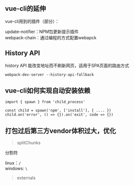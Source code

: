 

## vue-cli的延伸

vue-cli用到的插件（部分）：

update-notifier：NPM包更新提示插件  
webpack-chain：通过编程的方式配置webapck

## History API

history API 能改变地址而不刷新网页，适用于SPA页面的路由方式

```
webpack-dev-server --history-api-fallback
```

## vue-cli如何实现自动安装依赖 

```
import { spawn } from 'child_process'

const child = spawn('npm', ['install'], { .... })
child.on('error', () => {}).on('exit', code => {})
```

## 打包过后第三方vendor体积过大，优化

> splitChunks

分割符

linux：`/`  
windows: `\`

> externals

